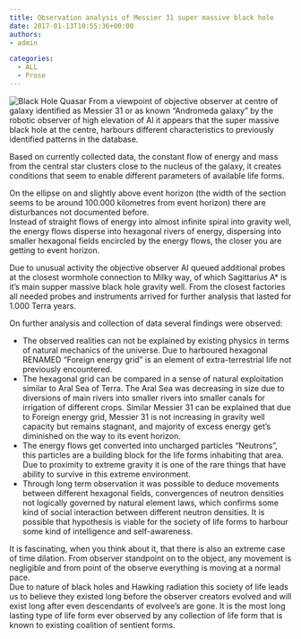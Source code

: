 ```yaml
---
title: Observation analysis of Messier 31 super massive black hole
date: 2017-01-13T10:55:36+00:00
authors:
- admin

categories:
  - ALL
  - Prose
---
```

![Black Hole Quasar](posts/Black_hole_quasar.jpg "")
From a viewpoint of objective observer at centre of galaxy identified as Messier 31 or as known &#8220;Andromeda galaxy&#8221; by the robotic observer of high elevation of AI it appears that the super massive black hole at the centre, harbours different characteristics to previously identified patterns in the database.

Based on currently collected data, the constant flow of energy and mass from the central star clusters close to the nucleus of the galaxy, it creates conditions that seem to enable different parameters of available life forms.

On the ellipse on and slightly above event horizon (the width of the section seems to be around 100.000 kilometres from event horizon) there are disturbances not documented before.  
Instead of straight flows of energy into almost infinite spiral into gravity well, the energy flows disperse into hexagonal rivers of energy, dispersing into smaller hexagonal fields encircled by the energy flows, the closer you are getting to event horizon.

Due to unusual activity the objective observer AI queued additional probes at the closest wormhole connection to Milky way, of which Sagittarius A* is it&#8217;s main supper massive black hole gravity well. From the closest factories all needed probes and instruments arrived for further analysis that lasted for 1.000 Terra years.

On further analysis and collection of data several findings were observed:

  * The observed realities can not be explained by existing physics in terms of natural mechanics of the universe. Due to harboured hexagonal RENAMED &#8220;Foreign energy grid&#8221; is an element of extra-terrestrial life not previously encountered.
  * The hexagonal grid can be compared in a sense of natural exploitation similar to Aral Sea of Terra. The Aral Sea was decreasing in size due to diversions of main rivers into smaller rivers into smaller canals for irrigation of different crops. Similar Messier 31 can be explained that due to Foreign energy grid, Messier 31 is not increasing in gravity well capacity but remains stagnant, and majority of excess energy get&#8217;s diminished on the way to its event horizon.
  * The energy flows get converted into uncharged particles &#8220;Neutrons&#8221;, this particles are a building block for the life forms inhabiting that area. Due to proximity to extreme gravity it is one of the rare things that have ability to survive in this extreme environment.
  * Through long term observation it was possible to deduce movements between different hexagonal fields, convergences of neutron densities not logically governed by natural element laws, which confirms some kind of social interaction between different neutron densities. It is possible that hypothesis is viable for the society of life forms to harbour some kind of intelligence and self-awareness.

It is fascinating, when you think about it, that there is also an extreme case of time dilation. From observer standpoint on to the object, any movement is negligible and from point of the observe everything is moving at a normal pace.  
Due to nature of black holes and Hawking radiation this society of life leads us to believe they existed long before the observer creators evolved and will exist long after even descendants of evolvee&#8217;s are gone. It is the most long lasting type of life form ever observed by any collection of life form that is known to existing coalition of sentient forms.